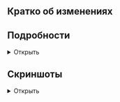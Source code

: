 ## Кратко об изменениях
<!-- Краткое описание того, что было изменено. -->

## Подробности
<!-- Опишите все свои изменения подробнее и объясните, почему эти изменения необходимо принять. -->
<details>
  <summary>Открыть</summary>

</details>


## Скриншоты
<!-- Если изменения касаются спрайтинга, маппинга или просто как-то затрагивают графическую часть, то приложите скриншоты. -->
<details>
  <summary>Открыть</summary>

</details>


